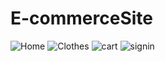 # E-commerceSite

![Home](https://user-images.githubusercontent.com/44476138/129962221-b930273f-4e78-44bf-8d4a-f823032645ba.png)
![Clothes](https://user-images.githubusercontent.com/44476138/129962235-5edc53b7-d278-4255-bb88-e3f34b751104.png)
![cart](https://user-images.githubusercontent.com/44476138/129962242-698c06d7-d182-414b-8d9c-73d3a9ed617d.png)
![signin](https://user-images.githubusercontent.com/44476138/129962247-fdb8121f-d4ed-4893-aa60-6e0ff1f89064.png)
